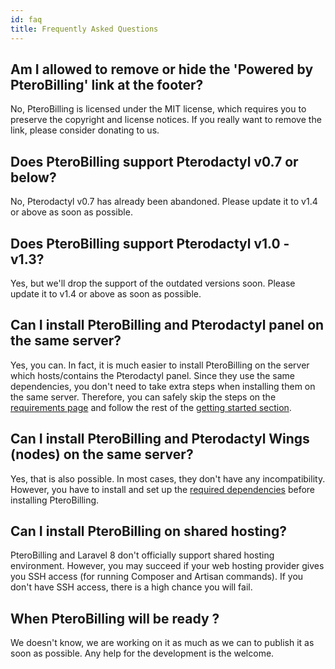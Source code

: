```yaml
---
id: faq
title: Frequently Asked Questions
---
```


## Am I allowed to remove or hide the 'Powered by PteroBilling' link at the footer?
No, PteroBilling is licensed under the MIT license, which requires you to preserve the copyright and license notices. If you really want to remove the link, please consider donating to us.

## Does PteroBilling support Pterodactyl v0.7 or below?
No, Pterodactyl v0.7 has already been abandoned. Please update it to v1.4 or above as soon as possible.

## Does PteroBilling support Pterodactyl v1.0 - v1.3?
Yes, but we'll drop the support of the outdated versions soon. Please update it to v1.4 or above as soon as possible.

## Can I install PteroBilling and Pterodactyl panel on the same server?
Yes, you can. In fact, it is much easier to install PteroBilling on the server which hosts/contains the Pterodactyl panel. Since they use the same dependencies, you don't need to take extra steps when installing them on the same server. Therefore, you can safely skip the steps on the [requirements page](start/require) and follow the rest of the [getting started section](start/install).

## Can I install PteroBilling and Pterodactyl Wings (nodes) on the same server?
Yes, that is also possible. In most cases, they don't have any incompatibility. However, you have to install and set up the [required dependencies](start/require) before installing PteroBilling.

## Can I install PteroBilling on shared hosting?
PteroBilling and Laravel 8 don't officially support shared hosting environment. However, you may succeed if your web hosting provider gives you SSH access (for running Composer and Artisan commands). If you don't have SSH access, there is a high chance you will fail.

## When PteroBilling will be ready ?
We doesn't know, we are working on it as much as we can to publish it as soon as possible. Any help for the development is the welcome.